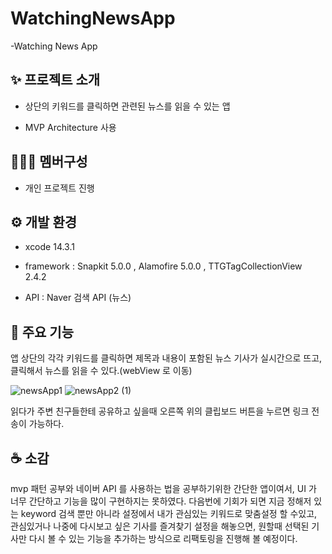 # WatchingNewsApp
-Watching News App


## :sparkles: 프로젝트 소개

- 상단의 키워드를 클릭하면 관련된 뉴스를 읽을 수 있는 앱
 
 - MVP Architecture 사용



## :people_holding_hands: 멤버구성

- 개인 프로젝트 진행

## :gear: 개발 환경 

- xcode 14.3.1

- framework : Snapkit 5.0.0 , Alamofire 5.0.0 , TTGTagCollectionView 2.4.2

- API : Naver 검색 API (뉴스)

## :pushpin: 주요 기능 

앱 상단의 각각 키워드를 클릭하면 제목과 내용이 포함된 뉴스 기사가 실시간으로 뜨고, 클릭해서 뉴스를 읽을 수 있다.(webView 로 이동)



![newsApp1](https://github.com/LimJaeHyeon9298/LoginWithFirebase/assets/115773990/1c0fe084-3162-4334-a3fc-904e59306966)            ![newsApp2 (1)](https://github.com/LimJaeHyeon9298/LoginWithFirebase/assets/115773990/0ad292e6-0b23-43b7-989e-623ce1a8cd83)


읽다가 주변 친구들한테 공유하고 싶을때 오른쪽 위의 클립보드 버튼을 누르면 링크 전송이 가능하다.


## :coffee: 소감

mvp 패턴 공부와 네이버 API 를 사용하는 법을 공부하기위한 간단한 앱이여서, UI 가 너무 간단하고 기능을 많이 구현하지는 못하였다.
다음번에 기회가 되면 지금 정해저 있는 keyword 검색 뿐만 아니라 설정에서 내가 관심있는 키워드로 맞춤설정 할 수있고, 관심있거나 나중에 다시보고 싶은 기사를 즐겨찾기 설정을 해놓으면, 원할때 선택된
기사만 다시 볼 수 있는 기능을 추가하는 방식으로 리팩토링을 진행해 볼 예정이다.
